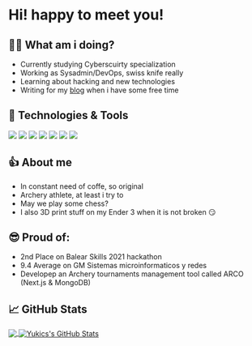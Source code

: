 # Hi! happy to meet you!

## 🤷‍♂️ What am i doing?

+ Currently studying Cyberscuirty specialization
+ Working as Sysadmin/DevOps, swiss knife really
+ Learning about hacking and new technologies
+ Writing for my [blog](https://yukics.wordpress.com/) when i have some free time

## 🔧 Technologies & Tools 

![](https://img.shields.io/badge/OS-Linux-informational?style=flat&logo=linux&logoColor=white&color=083d81)
![](https://img.shields.io/badge/Code-Python-informational?style=flat&logo=python&logoColor=white&color=083d81)
![](https://img.shields.io/badge/Code-JavaScript-informational?style=flat&logo=javascript&logoColor=white&color=083d81)
![](https://img.shields.io/badge/Shell-Bash-informational?style=flat&logo=gnu-bash&logoColor=white&color=083d81)
![](https://img.shields.io/badge/Tools-PostgreSQL-informational?style=flat&logo=postgresql&logoColor=white&color=083d81)
![](https://img.shields.io/badge/Tools-Docker-informational?style=flat&logo=docker&logoColor=white&color=083d81)
![](https://img.shields.io/badge/Tools-Kubernetes-informational?style=flat&logo=kubernetes&logoColor=white&color=083d81)

## 👍 About me

+ In constant need of coffe, so original
+ Archery athlete, at least i try to
+ May we play some chess?
+ I also 3D print stuff on my Ender 3 when it is not broken 😏

## 😎 Proud of:

+ 2nd Place on Balear Skills 2021 hackathon
+ 9.4 Average on GM Sistemas microinformaticos y redes
+ Developep an Archery tournaments management tool called ARCO (Next.js & MongoDB)

## &#x1f4c8; GitHub Stats

<a href="https://github.com/Yukics/Yukics">
  <img align="center" src="https://github-readme-stats.vercel.app/api/top-langs/?username=Yukics&hide=plpgsql,html,css,tex&title_color=ffffff&text_color=c9cacc&icon_color=3572a5&bg_color=1d1f21&langs_count=3" />
</a>
<a href="https://github.com/Yukics/Yukics">
  <img align="center" src="https://github-readme-stats.vercel.app/api?username=Yukics&show_icons=true&line_height=27&count_private=true&title_color=ffffff&text_color=c9cacc&icon_color=3572a5&bg_color=1d1f21" alt="Yukics's GitHub Stats" />
</a>
